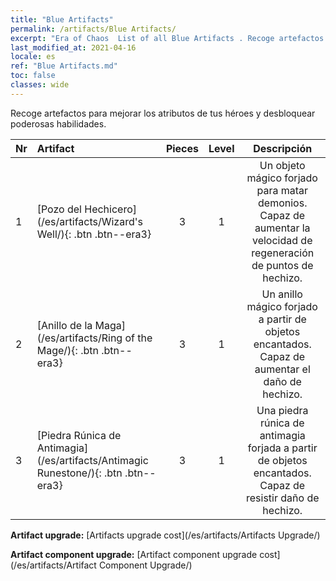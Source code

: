 ```yaml
---
title: "Blue Artifacts"
permalink: /artifacts/Blue Artifacts/
excerpt: "Era of Chaos  List of all Blue Artifacts . Recoge artefactos para mejorar los atributos de tus héroes y desbloquear poderosas habilidades."
last_modified_at: 2021-04-16
locale: es
ref: "Blue Artifacts.md"
toc: false
classes: wide
---
```


  Recoge artefactos para mejorar los atributos de tus héroes y desbloquear poderosas habilidades.

  |  Nr  |    Artifact    | Pieces |  Level | Descripción   |
  |:-----|:---------------|:------:|:------:|:--------------:|
  | 1   | [Pozo del Hechicero](/es/artifacts/Wizard's Well/){: .btn .btn--era3} | 3 | 1 | Un objeto mágico forjado para matar demonios. Capaz de aumentar la velocidad de regeneración de puntos de hechizo. |
  | 2   | [Anillo de la Maga](/es/artifacts/Ring of the Mage/){: .btn .btn--era3} | 3 | 1 | Un anillo mágico forjado a partir de objetos encantados. Capaz de aumentar el daño de hechizo. |
  | 3   | [Piedra Rúnica de Antimagia](/es/artifacts/Antimagic Runestone/){: .btn .btn--era3} | 3 | 1 | Una piedra rúnica de antimagia forjada a partir de objetos encantados. Capaz de resistir daño de hechizo. |


  **Artifact upgrade:** [Artifacts upgrade cost](/es/artifacts/Artifacts Upgrade/)

 **Artifact component upgrade:** [Artifact component upgrade cost](/es/artifacts/Artifact Component Upgrade/)


